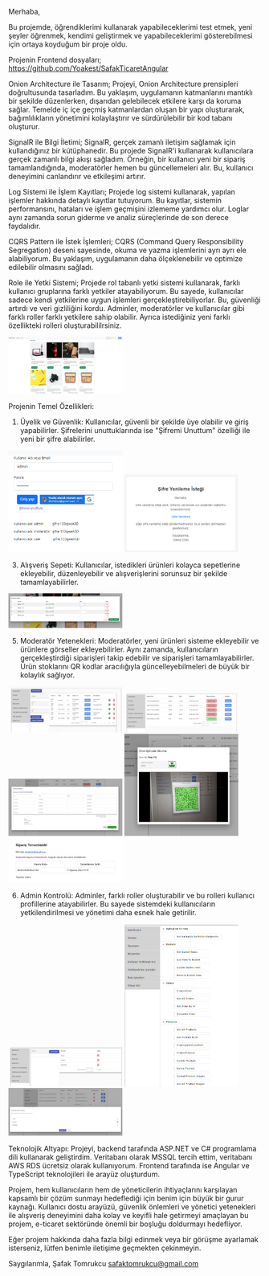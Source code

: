 Merhaba,

Bu projemde, öğrendiklerimi kullanarak yapabileceklerimi test etmek, yeni şeyler öğrenmek, kendimi geliştirmek ve yapabileceklerimi gösterebilmesi için ortaya koyduğum bir proje oldu.

Projenin Frontend dosyaları;
https://github.com/Yoakest/SafakTicaretAngular

Onion Architecture ile Tasarım;
  Projeyi, Onion Architecture prensipleri doğrultusunda tasarladım. Bu yaklaşım, uygulamanın katmanlarını mantıklı bir şekilde düzenlerken, dışarıdan gelebilecek etkilere karşı da koruma sağlar. Temelde iç içe geçmiş katmanlardan oluşan bir yapı oluşturarak, bağımlılıkların yönetimini kolaylaştırır ve sürdürülebilir bir kod tabanı oluşturur.

SignalR ile Bilgi İletimi;
  SignalR, gerçek zamanlı iletişim sağlamak için kullandığınız bir kütüphanedir. Bu projede SignalR'i kullanarak kullanıcılara gerçek zamanlı bilgi akışı sağladım. Örneğin, bir kullanıcı yeni bir sipariş tamamlandığında, moderatörler hemen bu güncellemeleri alır. Bu, kullanıcı deneyimini canlandırır ve etkileşimi artırır.

Log Sistemi ile İşlem Kayıtları;
  Projede log sistemi kullanarak, yapılan işlemler hakkında detaylı kayıtlar tutuyorum. Bu kayıtlar, sistemin performansını, hataları ve işlem geçmişini izlememe yardımcı olur. Loglar aynı zamanda sorun giderme ve analiz süreçlerinde de son derece faydalıdır.

CQRS Pattern ile İstek İşlemleri;
  CQRS (Command Query Responsibility Segregation) deseni sayesinde, okuma ve yazma işlemlerini ayrı ayrı ele alabiliyorum. Bu yaklaşım, uygulamanın daha ölçeklenebilir ve optimize edilebilir olmasını sağladı.

Role ile Yetki Sistemi;
  Projede rol tabanlı yetki sistemi kullanarak, farklı kullanıcı gruplarına farklı yetkiler atayabiliyorum. Bu sayede, kullanıcılar sadece kendi yetkilerine uygun işlemleri gerçekleştirebiliyorlar. Bu, güvenliği artırdı ve veri gizliliğini kordu. Adminler, moderatörler ve kullanıcılar gibi farklı roller farklı yetkilere sahip olabilir. Ayrıca istediğiniz yeni farklı özellikteki rolleri oluşturabililrsiniz.



<img src="https://github.com/Yoakest/SafakTicaretApi/blob/main/Promo-images/st-1.png" width="45%"></img>

Projenin Temel Özellikleri:

1. Üyelik ve Güvenlik:
Kullanıcılar, güvenli bir şekilde üye olabilir ve giriş yapabilirler. Şifrelerini unuttuklarında ise "Şifremi Unuttum" özelliği ile yeni bir şifre alabilirler.

<img src="https://github.com/Yoakest/SafakTicaretApi/blob/main/Promo-images/st-2.png" width="45%"></img>
<img src="https://github.com/Yoakest/SafakTicaretApi/blob/main/Promo-images/st-10.png" width="45%"></img>

3. Alışveriş Sepeti:
Kullanıcılar, istedikleri ürünleri kolayca sepetlerine ekleyebilir, düzenleyebilir ve alışverişlerini sorunsuz bir şekilde tamamlayabilirler.

<img src="https://github.com/Yoakest/SafakTicaretApi/blob/main/Promo-images/st-13.png" width="45%"></img>

5. Moderatör Yetenekleri:
Moderatörler, yeni ürünleri sisteme ekleyebilir ve ürünlere görseller ekleyebilirler. Aynı zamanda, kullanıcıların gerçekleştirdiği siparişleri takip edebilir ve siparişleri tamamlayabilirler. Ürün stoklarını QR kodlar aracılığıyla güncelleyebilmeleri de büyük bir kolaylık sağlıyor.

<img src="https://github.com/Yoakest/SafakTicaretApi/blob/main/Promo-images/st-4.png" width="45%"></img>
<img src="https://github.com/Yoakest/SafakTicaretApi/blob/main/Promo-images/st-6.png" width="45%"></img>
<img src="https://github.com/Yoakest/SafakTicaretApi/blob/main/Promo-images/st-5.png" width="45%"></img>
<img src="https://github.com/Yoakest/SafakTicaretApi/blob/main/Promo-images/st-3.png" width="45%"></img>
<img src="https://github.com/Yoakest/SafakTicaretApi/blob/main/Promo-images/st-11.png" width="45%"></img>


6. Admin Kontrolü:
Adminler, farklı roller oluşturabilir ve bu rolleri kullanıcı profillerine atayabilirler. Bu sayede sistemdeki kullanıcıların yetkilendirilmesi ve yönetimi daha esnek hale getirilir.

<img src="https://github.com/Yoakest/SafakTicaretApi/blob/main/Promo-images/st-9.png" width="45%"></img>
<img src="https://github.com/Yoakest/SafakTicaretApi/blob/main/Promo-images/st-8.png" width="45%"></img>
<img src="https://github.com/Yoakest/SafakTicaretApi/blob/main/Promo-images/st-7.png" width="45%"></img>


Teknolojik Altyapı:
Projeyi, backend tarafında ASP.NET ve C# programlama dili kullanarak geliştirdim. Veritabanı olarak MSSQL tercih ettim, veritabanı AWS RDS ücretsiz olarak kullanıyorum. Frontend tarafında ise Angular ve TypeScript teknolojileri ile arayüz oluşturdum.

Projem, hem kullanıcıların hem de yöneticilerin ihtiyaçlarını karşılayan kapsamlı bir çözüm sunmayı hedeflediği için benim için büyük bir gurur kaynağı. Kullanıcı dostu arayüzü, güvenlik önlemleri ve yönetici yetenekleri ile alışveriş deneyimini daha kolay ve keyifli hale getirmeyi amaçlayan bu projem, e-ticaret sektöründe önemli bir boşluğu doldurmayı hedefliyor.

Eğer projem hakkında daha fazla bilgi edinmek veya bir görüşme ayarlamak isterseniz, lütfen benimle iletişime geçmekten çekinmeyin.

Saygılarımla,
Şafak Tomrukcu
safaktomrukcu@gmail.com
